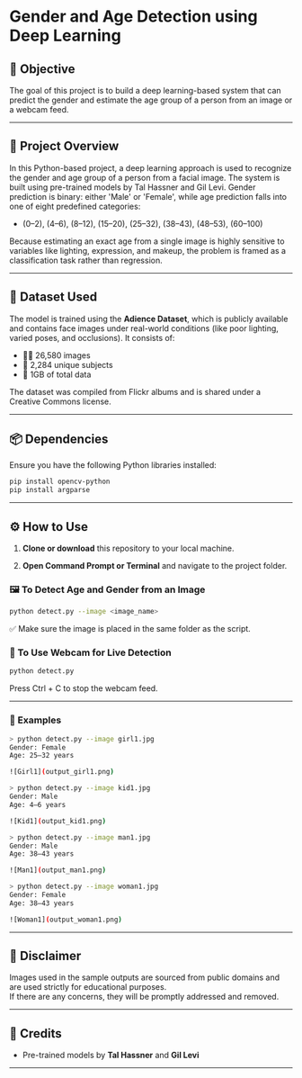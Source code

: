 # Gender and Age Detection using Deep Learning

## 🎯 Objective
The goal of this project is to build a deep learning-based system that can predict the gender and estimate the age group of a person from an image or a webcam feed.

---

## 📌 Project Overview
In this Python-based project, a deep learning approach is used to recognize the gender and age group of a person from a facial image. The system is built using pre-trained models by Tal Hassner and Gil Levi. Gender prediction is binary: either 'Male' or 'Female', while age prediction falls into one of eight predefined categories:

- (0–2), (4–6), (8–12), (15–20), (25–32), (38–43), (48–53), (60–100)

Because estimating an exact age from a single image is highly sensitive to variables like lighting, expression, and makeup, the problem is framed as a classification task rather than regression.

---

## 📂 Dataset Used
The model is trained using the **Adience Dataset**, which is publicly available and contains face images under real-world conditions (like poor lighting, varied poses, and occlusions). It consists of:

- 🧍‍♂️ 26,580 images  
- 👥 2,284 unique subjects  
- 📁 1GB of total data  

The dataset was compiled from Flickr albums and is shared under a Creative Commons license.

---

## 📦 Dependencies

Ensure you have the following Python libraries installed:

```bash
pip install opencv-python
pip install argparse
```
---

## ⚙️ How to Use

1. **Clone or download** this repository to your local machine.

2. **Open Command Prompt or Terminal** and navigate to the project folder.

### 🖼️ To Detect Age and Gender from an Image

```bash
python detect.py --image <image_name>
```
✅ Make sure the image is placed in the same folder as the script.

### 🎥 To Use Webcam for Live Detection

```bash
python detect.py
```
Press Ctrl + C to stop the webcam feed.

---

### 📸 Examples

```bash
> python detect.py --image girl1.jpg
Gender: Female
Age: 25–32 years

![Girl1](output_girl1.png)

> python detect.py --image kid1.jpg
Gender: Male
Age: 4–6 years

![Kid1](output_kid1.png)

> python detect.py --image man1.jpg
Gender: Male
Age: 38–43 years

![Man1](output_man1.png)

> python detect.py --image woman1.jpg
Gender: Female
Age: 38–43 years

![Woman1](output_woman1.png)
```
---

## 📌 Disclaimer

Images used in the sample outputs are sourced from public domains and are used strictly for educational purposes.  
If there are any concerns, they will be promptly addressed and removed.

---

## 🔗 Credits

- Pre-trained models by **Tal Hassner** and **Gil Levi**
---


